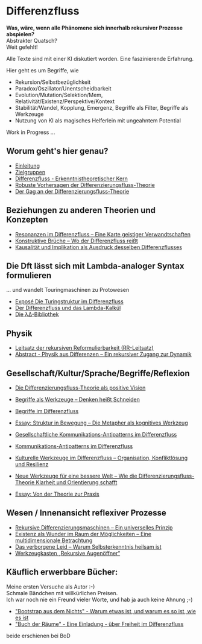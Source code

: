 # Differenzfluss

**Was, wäre, wenn alle Phänomene sich innerhalb rekursiver Prozesse abspielen?**
<br>Abstrakter Quatsch?
<br>Weit gefehlt!

Alle Texte sind mit einer KI diskutiert worden.
Eine faszinierende Erfahrung.

Hier geht es um Begriffe, wie
- Rekursion/Selbstbezüglichkeit
- Paradox/Oszillator/Unentscheidbarkeit
- Evolution/Mutation/Selektion/Mem, Relativität/Existenz/Perspektive/Kontext
- Stabilität/Wandel, Kopplung, Emergenz, Begriffe als Filter, Begriffe als Werkzeuge
- Nutzung von KI als magisches Helferlein mit ungeahntem Potential
  
Work in Progress ...

## Worum geht's hier genau?
- [Einleitung](Einleitung.md)
- [Zielgruppen](Zielgruppen.md)
- [Differenzfluss - Erkenntnistheoretischer Kern](<Differenzfluss - Erkenntnistheoretischer Kern.md>)
- [Robuste Vorhersagen der Differenzierungsfluss-Theorie](<Robuste Vorhersagen der Differenzierungsfluss-Theorie.md>)
- [Der Gag an der Differenzierungsfluss-Theorie](<Der-Gag-der-Differenzierungsfluss-Theorie.md>)

## Beziehungen zu anderen Theorien und Konzepten
- [Resonanzen im Differenzfluss – Eine Karte geistiger Verwandtschaften](<ResonanzenImDifferenzfluss–EineKarteGeistigerVerwandtschaften.md>)
- [Konstruktive Brüche – Wo der Differenzfluss reißt](<KonstruktiveBrüche–WoDerDifferenzflussReißt.md>)
- [Kausalität und Implikation als Ausdruck desselben Differenzflusses](<Kausalität und Implikation als Ausdruck desselben Differenzflusses.md>)

## Die Dft lässt sich mit Lambda-analoger Syntax formulieren
... und wandelt Touringmaschinen zu Protowesen
- [Exposé Die Turingstruktur im Differenzfluss](<Exposé Die Turingstruktur im Differenzfluss.md>)
- [Der Differenzfluss und das Lambda-Kalkül](<Der Differenzfluss und das Lambda-Kalkül.md>)
- [Die λΔ-Bibliothek](<Die λΔ-Bibliothek.md>)

## Physik
- [Leitsatz der rekursiven Reformulierbarkeit (RR-Leitsatz)](<LeitsatzDerRekursivenReformulierbarkeit.md>)
- [Abstract - Physik aus Differenzen – Ein rekursiver Zugang zur Dynamik](Abstract-PhysikAusDifferenzen–EinRekursiverZugangZurDynamik.md)

## Gesellschaft/Kultur/Sprache/Begriffe/Reflexion
- [Die Differenzierungsfluss-Theorie als positive Vision](DieDifferenzierungsflussTheorieAlsPositiveVision.md)
- [Begriffe als Werkzeuge – Denken heißt Schneiden](<Begriffe als Werkzeuge – Denken heißt Schneiden.md>)
- [Begriffe im Differenzfluss](<Begriffe im Differenzfluss.md>)
- [Essay: Struktur in Bewegung – Die Metapher als kognitives Werkzeug](<Essay Struktur in Bewegung – Die Metapher als kognitives Werkzeug.md>)

- [Gesellschaftliche Kommunikations-Antipatterns im Differenzfluss](<Gesellschaftliche Kommunikations-Antipatterns im Differenzfluss.md>)
- [Kommunikations-Antipatterns im Differenzfluss](<Kommunikations-Antipatterns im Differenzfluss.md>)
- [Kulturelle Werkzeuge im Differenzfluss – Organisation, Konfliktlösung und Resilienz](<Kulturelle Werkzeuge im Differenzfluss – Organisation, Konfliktlösung und Resilienz.md>)
- [Neue Werkzeuge für eine bessere Welt – Wie die Differenzierungsfluss-Theorie Klarheit und Orientierung schafft](<Neue Werkzeuge für eine bessere Welt – Wie die Differenzierungsfluss-Theorie Klarheit und Orientierung schafft.md>)
- [Essay: Von der Theorie zur Praxis](<Essay-VonDerTheorieZurPraxis.md>)


## Wesen / Innenansicht reflexiver Prozesse
- [Rekursive Differenzierungsmaschinen – Ein universelles Prinzip](<Rekursive Differenzierungsmaschinen – Ein universelles Prinzip.md>)
- [Existenz als Wunder im Raum der Möglichkeiten – Eine multidimensionale Betrachtung](<Existenz als Wunder im Raum der Möglichkeiten – Eine multidimensionale Betrachtung>)
- [Das verborgene Leid – Warum Selbsterkenntnis heilsam ist](<Das verborgene Leid – Warum Selbsterkenntnis heilsam ist.md>)  
- [Werkzeugkasten „Rekursive Augenöffner“](<Werkzeugkasten „Rekursive Augenöffner“.md>)


## Käuflich erwerbbare Bücher:
Meine ersten Versuche als Autor :-)
<br>Schmale Bändchen mit willkürlichen Preisen. 
<br>Ich war noch nie ein Freund vieler Worte, und hab ja auch keine Ahnung ;-)
- ["Bootstrap aus dem Nichts" - Warum etwas ist, und warum es so ist, wie es ist](https://buchshop.bod.de/bootstrap-aus-dem-nichts-klaus-dantrimont-9783819276163)
- ["Buch der Räume" - Eine Einladung - über Freiheit im Differenzfluss](https://buchshop.bod.de/buch-der-raeume-klaus-dantrimont-9783759775467)
  
beide erschienen bei BoD

